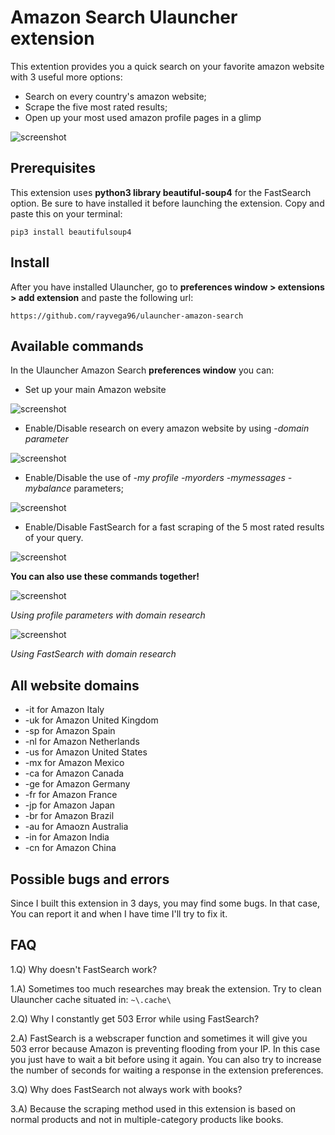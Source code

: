 # Amazon Search Ulauncher extension

This extention provides you a quick search on your favorite amazon website with 3 useful more options:
- Search on every country's amazon website;
- Scrape the five most rated results;
- Open up your most used amazon profile pages in a glimp

![screenshot](/readme_images/simple_search.png)

## Prerequisites

This extension uses **python3 library beautiful-soup4** for the FastSearch option. Be sure to have installed it before launching the extension.
Copy and paste this on your terminal:

```
pip3 install beautifulsoup4
```

## Install

After you have installed Ulauncher, go to **preferences window > extensions > add extension** and paste the following url:

```
https://github.com/rayvega96/ulauncher-amazon-search
```

## Available commands

In the Ulauncher Amazon Search **preferences window** you can:

- Set up your main Amazon website

![screenshot](/readme_images/simple_search.png)

- Enable/Disable research on every amazon website by using -*domain parameter*

![screenshot](/readme_images/location_search.png)

- Enable/Disable the use of *-my profile -myorders -mymessages -mybalance* parameters;

![screenshot](/readme_images/all_fast_commands.png)

- Enable/Disable FastSearch for a fast scraping of the 5 most rated results of your query.

![screenshot](/readme_images/fastsearch.png)

**You can also use these commands together!**

![screenshot](/readme_images/fast_commands_with_location.png)

*Using profile parameters with domain research*

![screenshot](/readme_images/fast_search_with_location.png)

*Using FastSearch with domain research*

## All website domains

- -it  for Amazon Italy
- -uk  for Amazon United Kingdom
- -sp  for Amazon Spain
- -nl  for Amazon Netherlands
- -us  for Amazon United States
- -mx  for Amazon Mexico
- -ca  for Amazon Canada
- -ge  for Amazon Germany
- -fr  for Amazon France
- -jp  for Amazon Japan
- -br  for Amazon Brazil
- -au  for Amaozn Australia
- -in  for Amazon India
- -cn  for Amazon China


## Possible bugs and errors

Since I built this extension in 3 days, you may find some bugs. In that case, You can report it and when I have time I'll try to fix it.

## FAQ

1.Q) Why doesn't FastSearch work?

1.A) Sometimes too much researches may break the extension. Try to clean Ulauncher cache situated in: ``` ~\.cache\ ```

2.Q) Why I constantly get 503 Error while using FastSearch?

2.A) FastSearch is a webscraper function and sometimes it will give you 503 error because Amazon is preventing flooding from your IP. In this case you just have to wait a bit before using it again. You can also try to increase the number of seconds for waiting a response in the extension preferences.

3.Q) Why does FastSearch not always work with books?

3.A) Because the scraping method used in this extension is based on normal products and not in multiple-category products like books.
